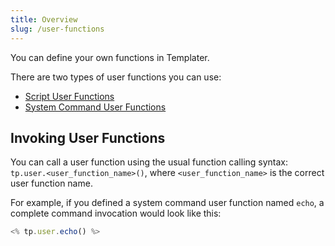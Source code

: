 ```yaml
---
title: Overview
slug: /user-functions
---
```


You can define your own functions in Templater.

There are two types of user functions you can use:

- [Script User Functions](./script-user-functions.md)
- [System Command User Functions](./system-user-functions.md)

## Invoking User Functions

You can call a user function using the usual function calling syntax: `tp.user.<user_function_name>()`, where `<user_function_name>` is the correct user function name. 

For example, if you defined a system command user function named `echo`, a complete command invocation would look like this:

```javascript
<% tp.user.echo() %>
```